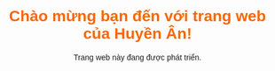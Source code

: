 <!DOCTYPE html>
<html lang="vi">
<head>
    <meta charset="UTF-8">
    <meta name="viewport" content="width=device-width, initial-scale=1.0">
    <title>Trang của Huyền Ân</title>
    <style>
        body { font-family: Arial, sans-serif; text-align: center; padding: 50px; }
        h1 { color: #ff6600; }
    </style>
</head>
<body>
    <h1>Chào mừng bạn đến với trang web của Huyền Ân!</h1>
    <p>Trang web này đang được phát triển.</p>
</body>
</html>
